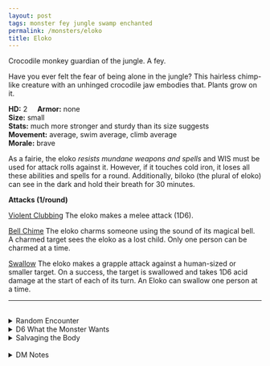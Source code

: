 ```yaml
---
layout: post
tags: monster fey jungle swamp enchanted
permalink: /monsters/eloko
title: Eloko
---
```


Crocodile monkey guardian of the jungle. A fey.

Have you ever felt the fear of being alone in the jungle? This hairless chimp-like creature with an unhinged crocodile jaw embodies that. Plants grow on it.

**HD:** 2  &nbsp; &nbsp;  **Armor:** none <br>
**Size:** small <br>
**Stats:** much more stronger and sturdy than its size suggests<br>
**Movement:** average, swim average, climb average <br>
**Morale:** brave <br>

As a fairie, the eloko *resists mundane weapons and spells* and WIS must be used for attack rolls against it. However, if it touches cold iron, it loses all these abilities and spells for a round. Additionally, biloko (the plural of eloko) can see in the dark and hold their breath for 30 minutes.

**Attacks (1/round)**

<ins>Violent Clubbing</ins> The eloko makes a melee attack (1D6).

<ins>Bell Chime</ins> The eloko charms someone using the sound of its magical bell. A charmed target sees the eloko as a lost child. Only one person can be charmed at a time.

<ins>Swallow</ins> The eloko makes a grapple attack against a human-sized or smaller target. On a success, the target is swallowed and takes 1D6 acid damage at the start of each of its turn. An Eloko can swallow one person at a time.
<br>

---

<br> 

<details markdown="1">
<summary>Random Encounter</summary>
1. **Monster:** 1 eloko.
1. **Lair:** A rotten, hollow tree with dried fruit bells hanging from it. A human can squeeze in it and discover it is very comfortable and smells like wet bark. There is always two exits to an eloko tree, whether through a tunnel or a different hole in the tree one exit leads to night time, while the other is day time. <br>	&nbsp; OR <br>	**Omen:** Your hear the ringing of a small bell.
1. **Spoor:** The abandoned camp of somebody traveling alone with fresh blood everywhere and no signs of struggle.
1. **Tracks:** Crude bone chimes in the general direction of a river or water.
1. **Trace:** [Rumor] A local folk tale warning against going alone in the woods.
1. **Trace:** [Rumor] A strange fetish, protecting against the effect of the eloko bell.
</details>

<details markdown="1">
<summary>D6 What the Monster Wants</summary>

1. Make people fearful of strangers.
1. Find a surrogate parent, and eat it.
1. Make a friend, kill their friend’s friends.
1. Ensure that no one is out during the day.
1. Ensure that no one is out during the night.
1. Make sure that everybody is alone. 
</details>

<details markdown="1">
<summary>Salvaging the Body</summary>

You ...(Roll as many times as the HD of the monster)

1. Nothing.
1. A fish / bone / wood club.
1. An intact hunting tool.
1. Wooden jewelry offered by the locals at a shrine.
1. A protective amulet from a devoured hunter.
1. An intact eloko bell.

Conversing with heads collected by a donestre might give a wizard the inspiration to create a spell with the word *bell*.

<span class="alchemy">**Eloko Bell.** Can be used to cast charm person, and the target sees you as a small child. Each time you use the bell, roll a D10, on a roll of 1, you are sucked in the fairy dimension of the bell and somebody else who is trapped there is released.</span>
</details>

<br> 

<details markdown="1">
<summary>DM Notes</summary>
The eloko is a central african monster that preys on people that carelessly go into the jungle. [Richard J. Leblanc Jr](http://savevsdragon.blogspot.com/)'s adaptation in the [Creature Compendium](https://www.drivethrurpg.com/product/147588/CC1-Creature-Compendium) is what inspired me. He had split them in two non-magical variants, but I chose to make them more fairy like and unique. — SaltyGoo
</details>
